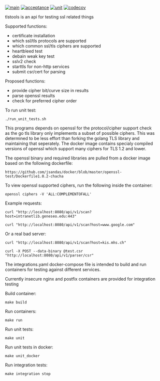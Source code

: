 [![main](https://github.com/jsandas/tlstools/actions/workflows/release.yaml/badge.svg)](https://github.com/jsandas/tlstools/actions/workflows/release.yaml)
[![acceptance](https://github.com/jsandas/tlstools/actions/workflows/acceptance.yaml/badge.svg)](https://github.com/jsandas/tlstools/actions/workflows/acceptance.yaml)
[![unit](https://github.com/jsandas/tlstools/actions/workflows/unit.yaml/badge.svg)](https://github.com/jsandas/tlstools/actions/workflows/unit.yaml)
[![codecov](https://codecov.io/gh/jsandas/tlstools/branch/master/graph/badge.svg?token=BTCVS201GQ)](https://codecov.io/gh/jsandas/tlstools)

tlstools is an api for testing ssl related things

Supported functions:
* certificate installation
* which ssl/tls protocols are supported
* which common ssl/tls ciphers are supported
* heartbleed test
* debain weak key test
* sslv2 check
* starttls for non-http services
* submit csr/cert for parsing

Proposed functions:
* provide cipher bit/curve size in results
* parse openssl results
* check for preferred cipher order


To run unit test:
```
./run_unit_tests.sh
```


This programs depends on openssl for the protocol/cipher support check as the go tls library only implements a subset of possible ciphers.  This was determined to be less effort than forking the golang TLS library and maintaining that seperately.  The docker image contains specialy compiled versions of openssl which support many ciphers for TLS 1.2 and lower.

The openssl binary and required libraries are pulled from a docker image based on the following dockerfile:
```
https://github.com/jsandas/docker/blob/master/openssl-test/Dockerfile1.0.2-chacha
```

To view openssl supported ciphers, run the following inside the container:
```
openssl ciphers -V 'ALL:COMPLEMENTOFALL'
```

Example requests:
```
curl "http://localhost:8080/api/v1/scan?host=intranetlib.geneseo.edu:443"
```
```
curl "http://localhost:8080/api/v1/scan?host=www.google.com"
```
Or a real bad server:
```
curl "http://localhost:8080/api/v1/scan?host=kis.mhs.ch"
```
```
curl -X POST --data-binary @test.csr "http://localhost:8080/api/v1/parser/csr"
```


The integrations.yaml docker-compose file is intended to build and run containers for testing against different services.  

Currently insecure nginx and postfix containers are provided for integration testing

Build container:
```
make build
```

Run containers:
```
make run
```

Run unit tests:
```
make unit
```

Run unit tests in docker:
```
make unit_docker
```

Run integration tests:
```
make integration stop
```